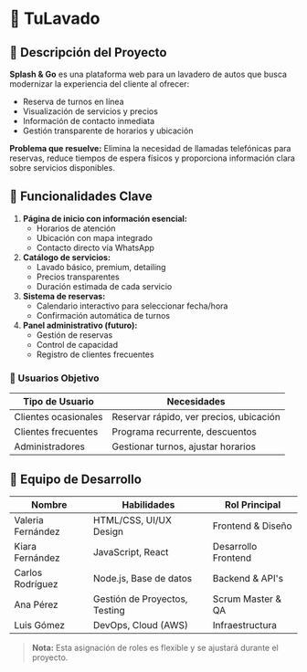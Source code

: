 # 🚗 TuLavado

## 🧼 Descripción del Proyecto
**Splash & Go** es una plataforma web para un lavadero de autos que busca modernizar la experiencia del cliente al ofrecer:
- Reserva de turnos en línea
- Visualización de servicios y precios
- Información de contacto inmediata
- Gestión transparente de horarios y ubicación

**Problema que resuelve:** 
Elimina la necesidad de llamadas telefónicas para reservas, reduce tiempos de espera físicos y proporciona información clara sobre servicios disponibles.

## 🎯 Funcionalidades Clave
1. **Página de inicio con información esencial:**
   - Horarios de atención
   - Ubicación con mapa integrado
   - Contacto directo vía WhatsApp
2. **Catálogo de servicios:**
   - Lavado básico, premium, detailing
   - Precios transparentes
   - Duración estimada de cada servicio
3. **Sistema de reservas:**
   - Calendario interactivo para seleccionar fecha/hora
   - Confirmación automática de turnos
4. **Panel administrativo (futuro):**
   - Gestión de reservas
   - Control de capacidad
   - Registro de clientes frecuentes

### 👥 Usuarios Objetivo
| Tipo de Usuario       | Necesidades                              |
|-----------------------|------------------------------------------|
| Clientes ocasionales  | Reservar rápido, ver precios, ubicación  |
| Clientes frecuentes   | Programa recurrente, descuentos          |
| Administradores       | Gestionar turnos, ajustar horarios       |

## 👥 Equipo de Desarrollo
| Nombre              | Habilidades                          | Rol Principal         |
|---------------------|--------------------------------------|-----------------------|
| Valeria Fernández   | HTML/CSS, UI/UX Design               | Frontend & Diseño     |
| Kiara Fernández     | JavaScript, React                    | Desarrollo Frontend   |
| Carlos Rodríguez    | Node.js, Base de datos              | Backend & API's       |
| Ana Pérez           | Gestión de Proyectos, Testing       | Scrum Master & QA     |
| Luis Gómez          | DevOps, Cloud (AWS)                 | Infraestructura       |

> **Nota:** Esta asignación de roles es flexible y se ajustará durante el proyecto.
